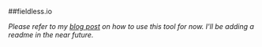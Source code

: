 ##fieldless.io

_Please refer to my <a href="http://jimobrien.com/provision-fields-faster-with-fieldless">blog post</a> on how to use this tool for now. I'll be adding a readme in the near future._
